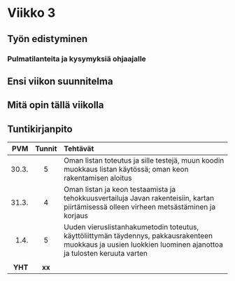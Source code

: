 # Viikko 3

## Työn edistyminen


### Pulmatilanteita ja kysymyksiä ohjaajalle


## Ensi viikon suunnitelma


## Mitä opin tällä viikolla


## Tuntikirjanpito

| PVM | Tunnit | Tehtävät |
| -----:|:---:| :-----|
| 30.3. |  5  | Oman listan toteutus ja sille testejä, muun koodin muokkaus listan käytössä; oman keon rakentamisen aloitus |
| 31.3. |  4  | Oman listan ja keon testaamista ja tehokkuusvertailuja Javan rakenteisiin, kartan piirtämisessä olleen virheen metsästäminen ja korjaus |
|  1.4. |  5  | Uuden vieruslistanhakumetodin toteutus, käyttöliittymän täydennys, pakkausrakenteen muokkaus ja uusien luokkien luominen ajanottoa ja tulosten keruuta varten |
|       |     | |
|**YHT**|**xx**| |
